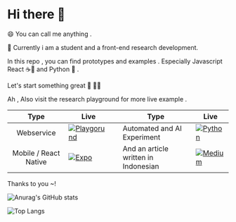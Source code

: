 # Hi there 👋

😄 You can call me anything .

📝 Currently i am a student and a front-end research development.

In this repo , you can find prototypes and examples . Especially Javascript React ☕📜 and Python 🐍 . 

Let's start something great 🙌 🎉🎉


Ah , Also visit the research playground for more live example .  

| Type  | Live  |  | Type  | Live  |
|:-:|---|---|---|---|
|Webservice   | [![Playgorund](https://img.shields.io/badge/Codesandbox-040404?style=for-the-badge&logo=codesandbox&logoColor=DBDBDB)](https://codesandbox.io/u/ekikz1997)  | |  Automated and AI Experiment  |  [![Python](https://img.shields.io/badge/python-3670A0?style=for-the-badge&logo=python&logoColor=ffffff)](https://github.com/RFebrians/experimental-python-automation-and-ai)  |
| Mobile / React Native  | [![Expo](https://img.shields.io/badge/expo-1C1E24?style=for-the-badge&logo=expo&logoColor=#D04A37)](https://expo.dev/@zegveld?tab=snacks) |  |  And an article written in Indonesian | [![Medium](https://img.shields.io/badge/Medium-12100E?style=for-the-badge&logo=medium&logoColor=white)](https://rfebrians.medium.com/)  | 




Thanks to you ~!


![Anurag's GitHub stats](https://github-readme-stats.vercel.app/api?username=RFebrians&count_private=true&show_icons=true&theme=tokyonight)

![Top Langs](https://github-readme-stats.vercel.app/api/top-langs/?username=RFebrians&layout=compact&bg_color=DEG,0F2027,203A43,2C5364&title_color=E9CEDF&text_color=E9CEDF)



<!--
**RFebrians/RFebrians** is a ✨ _special_ ✨ repository because its `README.md` (this file) appears on your GitHub profile.

Here are some ideas to get you started:

- 🔭 I’m currently working on ...
- 🌱 I’m currently learning ...
- 👯 I’m looking to collaborate on ...
- 🤔 I’m looking for help with ...
- 💬 Ask me about ...
- 📫 How to reach me: ...
- 😄 Pronouns: ...
- ⚡ Fun fact: ...
-->
